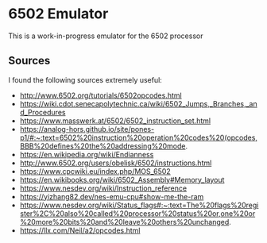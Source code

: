# 6502 Emulator

This is a work-in-progress emulator for the 6502 processor

## Sources

I found the following sources extremely useful:

- http://www.6502.org/tutorials/6502opcodes.html
- https://wiki.cdot.senecapolytechnic.ca/wiki/6502_Jumps,_Branches,_and_Procedures
- https://www.masswerk.at/6502/6502_instruction_set.html
- https://analog-hors.github.io/site/pones-p1/#:~:text=6502%20instruction%20operation%20codes%20(opcodes,BBB%20defines%20the%20addressing%20mode.
- https://en.wikipedia.org/wiki/Endianness
- http://www.6502.org/users/obelisk/6502/instructions.html
- https://www.cpcwiki.eu/index.php/MOS_6502
- https://en.wikibooks.org/wiki/6502_Assembly#Memory_layout
- https://www.nesdev.org/wiki/Instruction_reference
- https://yizhang82.dev/nes-emu-cpu#show-me-the-ram
- https://www.nesdev.org/wiki/Status_flags#:~:text=The%20flags%20register%2C%20also%20called%20processor%20status%20or,one%20or%20more%20bits%20and%20leave%20others%20unchanged.
- https://llx.com/Neil/a2/opcodes.html
